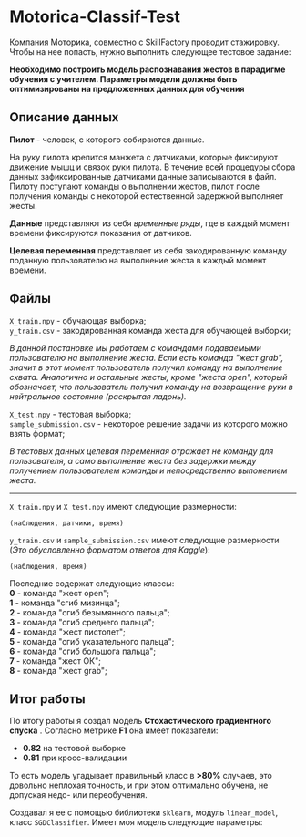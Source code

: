 # Motorica-Classif-Test

Компания Моторика, совместно с SkillFactory проводит стажировку.
Чтобы на нее попасть, нужно выполнить следующее тестовое задание:

**Необходимо построить модель распознавания жестов в парадигме обучения с учителем. Параметры модели должны быть оптимизированы на предложенных данных для обучения**


## Описание данных
**Пилот** - человек, с которого собираются данные.

На руку пилота крепится манжета с датчиками, которые фиксируют движение мышц и связок руки пилота. В течение всей процедуры сбора данных зафиксированные датчиками данные записываются в файл.
Пилоту поступают команды о выполнении жестов, пилот после получения команды с некоторой естественной задержкой выполняет жесты.

**Данные** представляют из себя *временные ряды*, где в каждый момент времени фиксируются показания от датчиков.

**Целевая переменная** представляет из себя закодированную команду поданную пользователю на выполнение жеста в каждый момент времени.

## Файлы
`X_train.npy` - обучающая выборка;\
`y_train.csv` - закодированная команда жеста для обучающей выборки;

*В данной постановке мы работаем с командами подаваемыми пользователю на выполнение жеста. Если есть команда "жест grab", значит в этот момент пользователь получил команду на выполнение схвата. Аналогично и остальные жесты, кроме "жеста open", который обозначает, что пользователь получил команду на возвращение руки в нейтральное состояние (раскрытая ладонь).*

`X_test.npy` - тестовая выборка;\
`sample_submission.csv` - некоторое решение задачи из которого можно взять формат;

*В тестовых данных целевая переменная отражает не команду для пользователя, а само выполнение жеста без задержки между получением пользователем команды и непосредственно выпонением жеста.*

---

`X_train.npy` и `X_test.npy` имеют следующие размерности:

    (наблюдения, датчики, время)

`y_train.csv` и `sample_submission.csv` имеют следующие размерности (*Это обусловленно форматом ответов для Kaggle*): 

    (наблюдения, время)

Последние содержат следующие классы:\
**0** - команда "жест open";\
**1** - команда "сгиб мизинца";\
**2** - команда "сгиб безымянного пальца";\
**3** - команда "сгиб среднего пальца";\
**4** - команда "жест пистолет";\
**5** - команда "сгиб указательного пальца";\
**6** - команда "сгиб большога пальца";\
**7** - команда "жест ОК";\
**8** - команда "жест grab";


## Итог работы

По итогу работы я создал модель **Стохастического градиентного спуска** . Согласно метрике **F1** она имеет показатели:
- **0.82** на тестовой выборке 
- **0.81** при кросс-валидации 

То есть модель угадывает правильный класс в **>80%** случаев, это довольно неплохая точность, и при этом оптимально обучена, не допуская недо- или переобучения. 

Создавал я ее с помощью библиотеки `sklearn`, модуль `linear_model`, класс `SGDClassifier`. Имеет моя модель следующие параметры:

